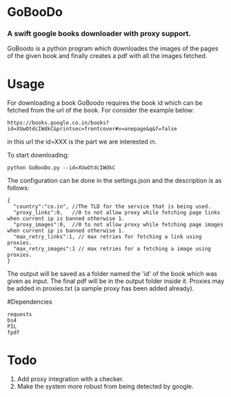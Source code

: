 # GoBooDo
### A swift google books downloader with proxy support.

GoBoodo is a python program which downloades the images of the pages of the given book and finally creates a pdf with all the images fetched.

# Usage
For downloading a book GoBoodo requires the book id which can be fetched from the url of the book. For consider the example below:
~~~
https://books.google.co.in/books?id=XUwOtdcIWdkC&printsec=frontcover#v=onepage&q&f=false
~~~ 
in this url the id=XXX is the part we are interested in.

To start downloading:
~~~
python GoBooDo.py --id=XUwOtdcIWdkC
~~~

The configuration can be done in the settings.json and the description is as follows:
~~~
{
  "country":"co.in", //The TLD for the service that is being used.
  "proxy_links":0,   //0 to not allow proxy while fetching page links when current ip is banned otherwise 1.
  "proxy_images":0,  //0 to not allow proxy while fetching page images when current ip is banned otherwise 1.
  "max_retry_links":1, // max retries for fetching a link using proxies.
  "max_retry_images":1 // max retries for a fetching a image using proxies.
}
~~~

The output will be saved as a folder named the 'id' of the book which was given as input. The final pdf will be in the output folder inside it.
Proxies may be added in proxies.txt (a sample proxy has been added already).

#Dependencies
~~~
requests
bs4
PIL
fpdf
~~~

# Todo
1. Add proxy integration with a checker.
2. Make the system more robust from being detected by google. 
